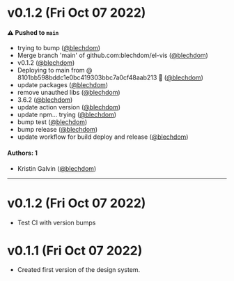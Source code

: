 # v0.1.2 (Fri Oct 07 2022)

#### ⚠️ Pushed to `main`

- trying to bump ([@blechdom](https://github.com/blechdom))
- Merge branch 'main' of github.com:blechdom/el-vis ([@blechdom](https://github.com/blechdom))
- v0.1.2 ([@blechdom](https://github.com/blechdom))
- Deploying to main from @ 8101bb598bddc1e0bc419303bbc7a0cf48aab213 🚀 ([@blechdom](https://github.com/blechdom))
- update packages ([@blechdom](https://github.com/blechdom))
- remove unauthed libs ([@blechdom](https://github.com/blechdom))
- 3.6.2 ([@blechdom](https://github.com/blechdom))
- update action version ([@blechdom](https://github.com/blechdom))
- update npm... trying ([@blechdom](https://github.com/blechdom))
- bump test ([@blechdom](https://github.com/blechdom))
- bump release ([@blechdom](https://github.com/blechdom))
- update workflow for build deploy and release ([@blechdom](https://github.com/blechdom))

#### Authors: 1

- Kristin Galvin ([@blechdom](https://github.com/blechdom))

---

# v0.1.2 (Fri Oct 07 2022)

- Test CI with version bumps

# v0.1.1 (Fri Oct 07 2022)

- Created first version of the design system.
